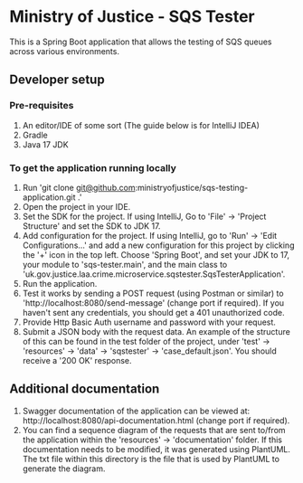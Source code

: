 # Ministry of Justice - SQS Tester

This is a Spring Boot application that allows the testing of SQS queues across various environments.

## Developer setup

### Pre-requisites

1. An editor/IDE of some sort (The guide below is for IntelliJ IDEA)
2. Gradle
3. Java 17 JDK

### To get the application running locally

1. Run 'git clone git@github.com:ministryofjustice/sqs-testing-application.git .'
2. Open the project in your IDE.
3. Set the SDK for the project. If using IntelliJ, Go to 'File' -> 'Project Structure' and set the SDK to JDK 17.
4. Add configuration for the project. If using IntelliJ, go to 'Run' -> 'Edit Configurations…' and add a new configuration for this project by clicking the '+' icon in the top left. Choose 'Spring Boot', and set your JDK to 17, your module to 'sqs-tester.main', and the main class to 'uk.gov.justice.laa.crime.microservice.sqstester.SqsTesterApplication'.
5. Run the application.
6. Test it works by sending a POST request (using Postman or similar) to 'http://localhost:8080/send-message' (change port if required). If you haven't sent any credentials, you should get a 401 unauthorized code.
7. Provide Http Basic Auth username and password with your request.
8. Submit a JSON body with the request data. An example of the structure of this can be found in the test folder of the project, under 'test' -> 'resources' -> 'data' -> 'sqstester' -> 'case_default.json'. You should receive a '200 OK' response.

## Additional documentation

1. Swagger documentation of the application can be viewed at: http://localhost:8080/api-documentation.html (change port if required).
2. You can find a sequence diagram of the requests that are sent to/from the application within the 'resources' -> 'documentation' folder. If this documentation needs to be modified, it was generated using PlantUML. The txt file within this directory is the file that is used by PlantUML to generate the diagram.
